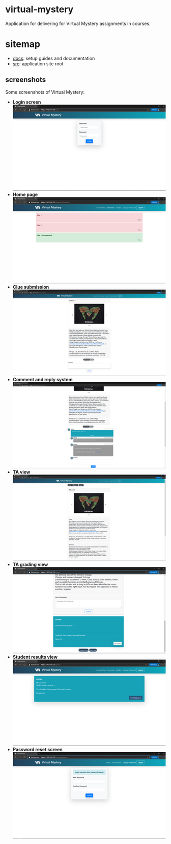 # virtual-mystery
Application for delivering for Virtual Mystery assignments in courses.

# sitemap
* [docs](https://github.com/utmandrew/virtual-mystery/tree/master/docs): setup guides and documentation
* [src](https://github.com/utmandrew/virtual-mystery/tree/master/src): application site root

## screenshots
Some screenshots of Virtual Mystery:
- **Login screen** ![](docs/readme_images/login_screen.PNG)
- **Home page** ![](docs/readme_images/home_page.PNG)
- **Clue submission** ![](docs/readme_images/clue.PNG)
- **Comment and reply system** ![](docs/readme_images/discussion.PNG)
- **TA view** ![](docs/readme_images/ta_view.PNG)
- **TA grading view** ![](docs/readme_images/grading.PNG)
- **Student results view** ![](docs/readme_images/grade_student.PNG)
- **Password reset screen** ![](docs/readme_images/reset_password.PNG)
